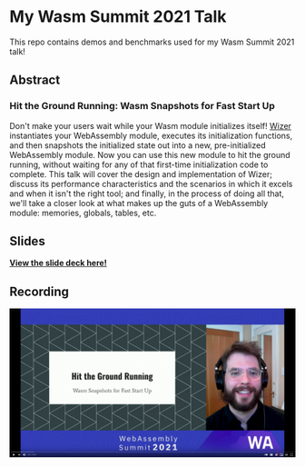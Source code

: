 # My Wasm Summit 2021 Talk

This repo contains demos and benchmarks used for my Wasm Summit 2021 talk!

## Abstract

### Hit the Ground Running: Wasm Snapshots for Fast Start Up

Don't make your users wait while your Wasm module initializes itself!
[Wizer](https://github.com/bytecodealliance/wizer) instantiates your WebAssembly
module, executes its initialization functions, and then snapshots the
initialized state out into a new, pre-initialized WebAssembly module. Now you
can use this new module to hit the ground running, without waiting for any of
that first-time initialization code to complete. This talk will cover the design
and implementation of Wizer; discuss its performance characteristics and the
scenarios in which it excels and when it isn't the right tool; and finally, in
the process of doing all that, we'll take a closer look at what makes up the
guts of a WebAssembly module: memories, globals, tables, etc.

## Slides

[**View the slide deck here!**](https://docs.google.com/presentation/d/1DezYcZ2mPBUN6yW7ZiAqBX_KRr0lLS3NM1RDH5lAfoI/)

## Recording

[![](./video-thumbnail.png)](https://www.youtube.com/watch?v=C6pcWRpHWG0)

